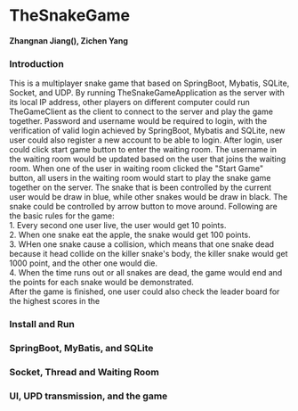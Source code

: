 # TheSnakeGame
<h4> Zhangnan Jiang(), Zichen Yang</h4>

<h3> Introduction</h3>
This is a multiplayer snake game that based on SpringBoot, Mybatis, SQLite, Socket, and UDP. 
By running TheSnakeGameApplication as the server with its local IP address, other players on different computer
could run TheGameClient as the client to connect to the server and play the game together. 
Password and username would be required to login, with the verification of valid login achieved by SpringBoot, 
Mybatis and SQLite, new user could also register a new account to be able to login. 
After login, user could click start game button to enter the waiting room. The username in the waiting room
would be updated based on the user that joins the waiting room. When one of the user in waiting room clicked the
"Start Game" button, all users in the waiting room would start to play the snake game together on the server. 
The snake that is been controlled by the current user would be draw in blue, while other snakes would be draw in black. 
The snake could be controlled by arrow button to move around. Following are the basic rules for the game: <br>
1. Every second one user live, the user would get 10 points. <br>
2. When one snake eat the apple, the snake would get 100 points.  <br>
3. WHen one snake cause a collision, which means that one snake dead because it head collide on the killer snake's body, 
the killer snake would get 1000 point, and the other one would die. <br>
4. When the time runs out or all snakes are dead, the game would end and the points for each snake would be demonstrated. <br> 
After the game is finished, one user could also check the leader board for the highest scores in the 

<h3> Install and Run</h3>

<h3> SpringBoot, MyBatis, and SQLite</h3>

<h3> Socket, Thread and Waiting Room </h3>

<h3> UI, UPD transmission, and the game </h3>
